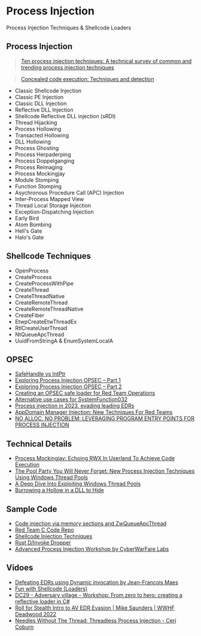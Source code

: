 # Process Injection
Process Injection Techniques & Shellcode Loaders

## Process Injection
> [Ten process injection techniques: A technical survey of common and trending process injection techniques](https://www.elastic.co/blog/ten-process-injection-techniques-technical-survey-common-and-trending-process)

> [Concealed code execution: Techniques and detection](https://www.huntandhackett.com/blog/concealed-code-execution-techniques-and-detection)
- Classic Shellcode Injection
- Classic PE Injection
- Classic DLL Injection
- Reflective DLL Injection
- Shellcode Reflective DLL injection (sRDI)
- Thread Hijacking
- Process Hollowing
- Transacted Hollowing
- DLL Hollowing
- Process Ghosting
- Process Herpaderping
- Process Doppelganging
- Process Reimaging
- Process Mockingjay
- Module Stomping
- Function Stomping
- Asychronous Procedure Call (APC) Injection
- Inter-Process Mapped View
- Thread Local Storage Injection
- Exception-Dispatching Injection
- Early Bird
- Atom Bombing
- Hell's Gate
- Halo's Gate

## Shellcode Techniques
- OpenProcess
- CreateProcess
- CreateProcessWithPipe
- CreateThread
- CreateThreadNative
- CreateRemoteThread
- CreateRemoteThreadNative
- CreateFiber
- EtwpCreateEtwThreadEx
- RtlCreateUserThread
- NtQueueApcThread
- UuidFromStringA & EnumSystemLocalA

## OPSEC
- [SafeHandle vs IntPtr ](https://rastamouse.me/safehandle-vs-intptr/)
- [Exploring Process Injection OPSEC – Part 1](https://rastamouse.me/exploring-process-injection-opsec-part-1/)
- [Exploring Process Injection OPSEC – Part 2](https://rastamouse.me/exploring-process-injection-opsec-part-2/)
- [Creating an OPSEC safe loader for Red Team Operations](https://labs.nettitude.com/blog/creating-an-opsec-safe-loader-for-red-team-operations/)
- [Alternative use cases for SystemFunction032](https://s3cur3th1ssh1t.github.io/SystemFunction032_Shellcode/)
- [Process injection in 2023, evading leading EDRs](https://vanmieghem.io/process-injection-evading-edr-in-2023/)
- [AppDomain Manager Injection: New Techniques For Red Teams](https://www.rapid7.com/blog/post/2023/05/05/appdomain-manager-injection-new-techniques-for-red-teams/)
- [NO ALLOC, NO PROBLEM: LEVERAGING PROGRAM ENTRY POINTS FOR PROCESS INJECTION](https://bohops.com/2023/06/09/no-alloc-no-problem-leveraging-program-entry-points-for-process-injection/)

## Technical Details
- [Process Mockingjay: Echoing RWX In Userland To Achieve Code Execution](https://www.securityjoes.com/post/process-mockingjay-echoing-rwx-in-userland-to-achieve-code-execution)
- [The Pool Party You Will Never Forget: New Process Injection Techniques Using Windows Thread Pools](https://www.safebreach.com/blog/process-injection-using-windows-thread-pools)
- [A Deep Dive Into Exploiting Windows Thread Pools](https://urien.gitbook.io/diago-lima/a-deep-dive-into-exploiting-windows-thread-pools)
- [Burrowing a Hollow in a DLL to Hide](https://trustedsec.com/blog/burrowing-a-hollow-in-a-dll-to-hide)

## Sample Code
- [Code injection via memory sections and ZwQueueApcThread](https://cocomelonc.github.io/tutorial/2022/01/17/malware-injection-14.html)
- [Red Team C Code Repo](https://github.com/Mr-Un1k0d3r/RedTeamCCode)
- [Shellcode Injection Techniques](https://github.com/plackyhacker/Shellcode-Injection-Techniques)
- [Rust D/Invoke Dropper](https://github.com/Nariod/Tartocitron)
- [Advanced Process Injection Workshop by CyberWarFare Labs](https://github.com/RedTeamOperations/Advanced-Process-Injection-Workshop)

## Vidoes
- [Defeating EDRs using Dynamic invocation by Jean-Francois Maes](https://youtu.be/LXfhyTpQ7TM)
- [Fun with Shellcode (Loaders)](https://youtu.be/HNGuM5LpOEw)
- [DC29 - Adversary village - Workshop: From zero to hero: creating a reflective loader in C#](https://youtu.be/E6LOQQiNjj0)
- [Roll for Stealth Intro to AV EDR Evasion | Mike Saunders | WWHF Deadwood 2022](https://youtu.be/TvPE5EAObHw)
- [Needles Without The Thread: Threadless Process Injection - Ceri Coburn](https://youtu.be/z8GIjk0rfbI)
